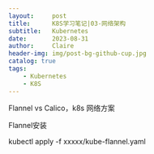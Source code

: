 ```yaml
---
layout:     post
title:      K8S学习笔记|03-网络架构
subtitle:   Kubernetes
date:       2023-08-31
author:     Claire
header-img: img/post-bg-github-cup.jpg
catalog: true
tags:
    - Kubernetes
    - K8S
---
```


Flannel vs Calico，k8s 网络方案

Flannel安装

kubectl apply -f xxxxx/kube-flannel.yaml
